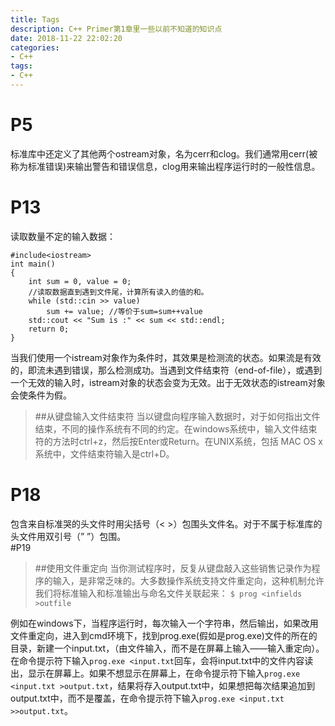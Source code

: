 ```yaml
---
title: Tags
description: C++ Primer第1章里一些以前不知道的知识点
date: 2018-11-22 22:02:20
categories:
- C++
tags:
- C++
---
```


# P5
标准库中还定义了其他两个ostream对象，名为cerr和clog。我们通常用cerr(被称为标准错误)来输出警告和错误信息，clog用来输出程序运行时的一般性信息。
# P13
读取数量不定的输入数据：
```
#include<iostream>
int main()
{
	int sum = 0, value = 0;
    //读取数据直到遇到文件尾，计算所有读入的值的和。
	while (std::cin >> value)
		sum += value; //等价于sum=sum++value
	std::cout << "Sum is :" << sum << std::endl;
    return 0;
}
```
当我们使用一个istream对象作为条件时，其效果是检测流的状态。如果流是有效的，即流未遇到错误，那么检测成功。当遇到文件结束符（end-of-file），或遇到一个无效的输入时，istream对象的状态会变为无效。出于无效状态的istream对象会使条件为假。
> ##从键盘输入文件结束符
当以键盘向程序输入数据时，对于如何指出文件结束，不同的操作系统有不同的约定。在windows系统中，输入文件结束符的方法时ctrl+z，然后按Enter或Return。在UNIX系统，包括  MAC OS x系统中，文件结束符输入是ctrl+D。

# P18
包含来自标准哭的头文件时用尖括号（< >）包围头文件名。对于不属于标准库的头文件用双引号（” ”）包围。  
#P19
> ##使用文件重定向
当你测试程序时，反复从键盘敲入这些销售记录作为程序的输入，是非常乏味的。大多数操作系统支持文件重定向，这种机制允许我们将标准输入和标准输出与命名文件关联起来：
`$ prog <infields >outfile`


例如在windows下，当程序运行时，每次输入一个字符串，然后输出，如果改用文件重定向，进入到cmd环境下，找到prog.exe(假如是prog.exe)文件的所在的目录，新建一个input.txt，（由文件输入，而不是在屏幕上输入——输入重定向）。在命令提示符下输入`prog.exe <input.txt`回车，会将input.txt中的文件内容读出，显示在屏幕上。如果不想显示在屏幕上，在命令提示符下输入`prog.exe <input.txt >output.txt`，结果将存入output.txt中，如果想把每次结果追加到output.txt中，而不是覆盖，在命令提示符下输入`prog.exe <input.txt >>output.txt`。